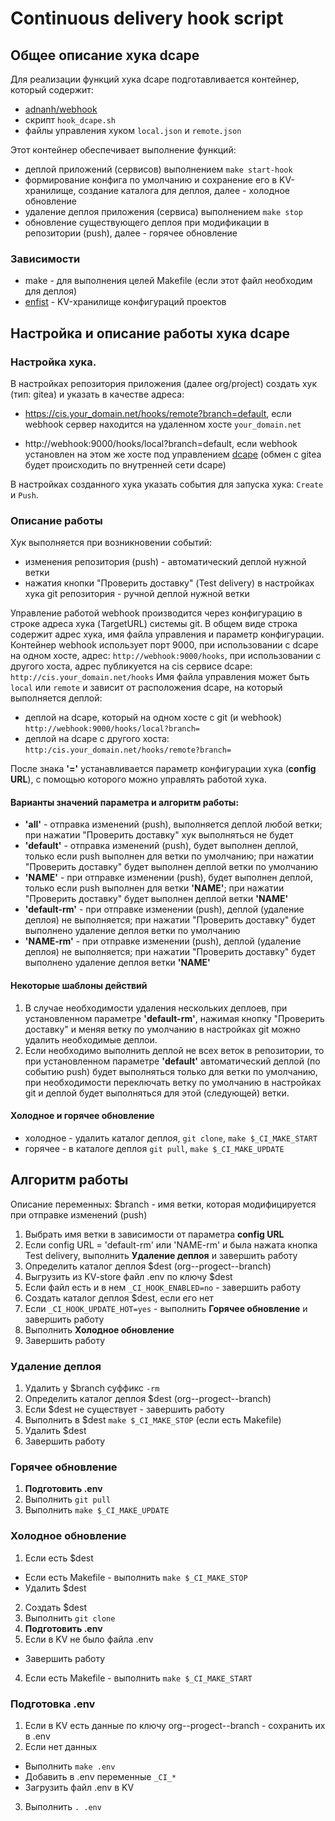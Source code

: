 # Continuous delivery hook script

## Общее описание хука dcape

Для реализации функций хука dcape подготавливается контейнер, который содержит:
* [adnanh/webhook](https://github.com/adnanh/webhook)
* скрипт `hook_dcape.sh`
* файлы управления хуком `local.json` и `remote.json`

Этот контейнер обеспечивает выполнение функций:
* деплой приложений (сервисов) выполнением `make start-hook`
* формирование конфига по умолчанию и сохранение его в KV-хранилище, создание каталога для деплоя, далее - холодное обновление
* удаление деплоя приложения (сервиса) выполнением `make stop`
* обновление существующего деплоя при модификации в репозитории (push), далее - горячее обновление

### Зависимости

* make - для выполнения целей Makefile (если этот файл необходим для деплоя)
* [enfist](https://github.com/dopos/dockerfile-webhook/blob/master/webhook) - KV-хранилище конфигураций проектов

## Настройка и описание работы хука dcape

### Настройка хука.

В настройках репозитория приложения (далее org/project) создать хук (тип: gitea) и указать в качестве адреса:

 * https://cis.your_domain.net/hooks/remote?branch=default,  если webhook сервер находится на удаленном хосте `your_domain.net`

 * http://webhook:9000/hooks/local?branch=default, если webhook установлен на этом же хосте под управлением [dcape](https://github.com/dopos/dockerfile-webhook/tree/master/webhook) (обмен с gitea будет происходить по внутренней сети dcape)

В настройках созданного хука указать события для запуска хука: `Create` и `Push`.

### Описание работы

Хук выполняется при возникновении событий:
* изменения репозитория (push) - автоматический деплой нужной ветки
* нажатия кнопки "Проверить доставку" (Test delivery) в настройках хука git репозитория - ручной деплой нужной ветки

Управление работой webhook производится через конфигурацию в строке адреса хука (TargetURL)
системы git. В общем виде строка содержит адрес хука, имя файла управления и параметр конфигурации.
Контейнер webhook использует порт 9000, при использовании с dcape на одном хосте, адрес:
`http://webhook:9000/hooks`, при использовании с другого хоста, адрес публикуется на cis сервисе dcape:
`http://cis.your_domain.net/hooks`
Имя файла управления может быть `local` или `remote` и зависит от расположения dcape, на который выполняется деплой:
* деплой на dcape, который на одном хосте с git (и webhook)
`http://webhook:9000/hooks/local?branch=`
* деплой на dcape с другого хоста:
`http:/cis.your_domain.net/hooks/remote?branch=`

После знака **'='** устанавливается параметр конфигурации хука (**config URL**), с помощью которого можно управлять работой хука.

#### Варианты значений параметра и алгоритм работы:
* **'all'** - отправка изменений (push), выполняется деплой любой ветки; при нажатии "Проверить доставку" хук выполняться не будет
* **'default'** - отправка изменений (push), будет выполнен деплой, только если push выполнен для ветки по умолчанию; при нажатии "Проверить доставку" будет выполнен деплой ветки по умолчанию
* **'NAME'** -  при отправке изменении (push), будет выполнен деплой, только если push выполнен для ветки **'NAME'**; при нажатии "Проверить доставку" будет выполнен деплой ветки **'NAME'**
* **'default-rm'** - при отправке изменении (push), деплой (удаление деплоя) не выполняется; при нажатии "Проверить доставку" будет выполнено удаление деплоя ветки по умолчанию
* **'NAME-rm'** - при отправке изменении (push), деплой (удаление деплоя) не выполняется; при нажатии "Проверить доставку" будет выполнено удаление деплоя ветки **'NAME'**

#### Некоторые шаблоны действий

1. В случае необходимости удаления нескольких деплоев, при установленном параметре **'default-rm'**, нажимая кнопку "Проверить доставку" и меняя ветку по умолчанию
в настройках git можно удалить необходимые деплои.
2. Если необходимо выполнить деплой не всех веток в репозитории,  то при установленном параметре
**'default'** автоматический деплой (по событию push) будет выполняться только для ветки по умолчанию,
при необходимости переключать ветку по умолчанию в настройках git и деплой будет выполняться для этой (следующей) ветки.

#### Холодное и горячее обновление

* холодное - удалить каталог деплоя, `git clone`, `make $_CI_MAKE_START`
* горячее - в каталоге деплоя `git pull`, `make $_CI_MAKE_UPDATE`

## Алгоритм работы

Описание переменных: $branch - имя ветки, которая модифицируется при отправке изменений (push)

1. Выбрать имя ветки в зависимости от параметра **config URL**
2. Если config URL = 'default-rm' или 'NAME-rm' и была нажата кнопка Test delivery, выполнить **Удаление деплоя** и завершить работу
3. Определить каталог деплоя $dest (org--progect--branch)
4. Выгрузить из KV-store файл .env по ключу $dest
5. Если файл есть и в нем `_CI_HOOK_ENABLED=no` - завершить работу
6. Создать каталог деплоя $dest, если его нет
7. Если `_CI_HOOK_UPDATE_HOT=yes` - выполнить **Горячее обновление** и завершить работу
8. Выполнить **Холодное обновление**
9. Завершить работу

### Удаление деплоя

1. Удалить у $branch суффикс `-rm`
2. Определить каталог деплоя $dest (org--progect--branch)
3. Если $dest не существует - завершить работу
4. Выполнить в $dest `make $_CI_MAKE_STOP` (если есть Makefile)
5. Удалить $dest
6. Завершить работу

### Горячее обновление

1. **Подготовить .env**
2. Выполнить `git pull`
3. Выполнить `make $_CI_MAKE_UPDATE`

### Холодное обновление

1. Если есть $dest
  * Если есть Makefile - выполнить `make $_CI_MAKE_STOP`
  * Удалить $dest
2. Создать $dest
3. Выполнить `git clone`
4. **Подготовить .env**
5. Если в KV не было файла .env
  * Завершить работу
4. Если есть Makefile - выполнить `make $_CI_MAKE_START`

### Подготовка .env

1. Если в KV есть данные по ключу org--progect--branch - сохранить их в .env
2. Если нет данных
  * Выполнить `make .env`
  * Добавить в .env переменные `_CI_*`
  * Загрузить файл .env в KV
3. Выполнить `. .env`
